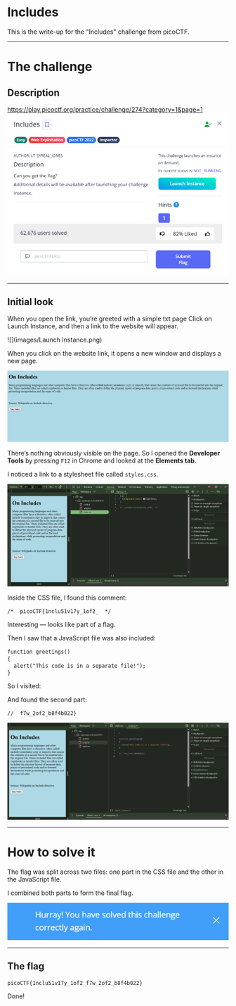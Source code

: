 
# Includes

This is the write-up for the "Includes" challenge from picoCTF.

---

# The challenge

## Description

https://play.picoctf.org/practice/challenge/274?category=1&page=1
![](images/includes.png)

---

## Initial look

When you open the link, you’re greeted with a simple txt page Click on Launch Instance, and then a link to the website will appear.


![](images/Launch Instance.png)


When you click on the website link, it opens a new window and displays a new page.


![](images/website.png)


There’s nothing obviously visible on the page. So I opened the **Developer Tools** by pressing `F12` in Chrome and looked at the **Elements tab**.

I noticed a link to a stylesheet file called `styles.css`.

![](images/css.png)

Inside the CSS file, I found this comment:

```
/*  picoCTF{1nclu51v17y_1of2_  */

```

Interesting — looks like part of a flag.

Then I saw that a JavaScript file was also included:

```
function greetings()
{
  alert("This code is in a separate file!");
}
```

So I visited:


And found the second part:

```
//  f7w_2of2_b8f4b022}

```

![](images/js.png)

---

# How to solve it

The flag was split across two files: one part in the CSS file and the other in the JavaScript file.

I combined both parts to form the final flag.

![](images/solved.png)

---

## The flag

```
picoCTF{1nclu51v17y_1of2_f7w_2of2_b8f4b022}

```
Done!
